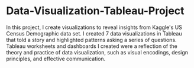 # Data-Visualization-Tableau-Project
In this project, I create visualizations to reveal insights from Kaggle's US Census Demographic data set. I created 7 data visualizations in Tableau that told a story and highlighted patterns asking a series of questions. Tableau worksheets and dashboards I created were a reflection of the theory and practice of data visualization, such as visual encodings, design principles, and effective communication.
